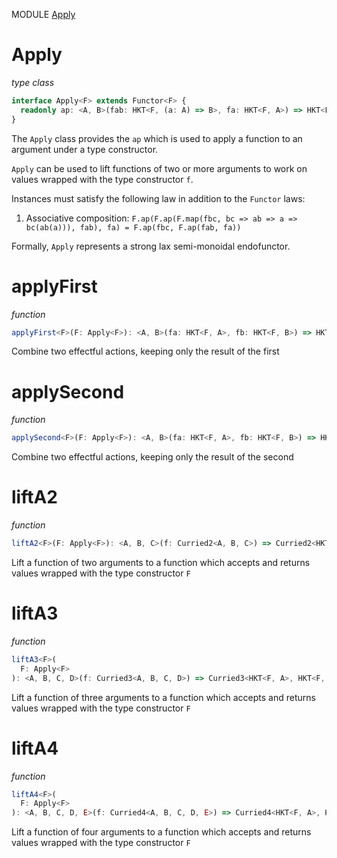 MODULE [Apply](https://github.com/gcanti/fp-ts/blob/master/src/Apply.ts)

# Apply

_type class_

```ts
interface Apply<F> extends Functor<F> {
  readonly ap: <A, B>(fab: HKT<F, (a: A) => B>, fa: HKT<F, A>) => HKT<F, B>
}
```

The `Apply` class provides the `ap` which is used to apply a function
to an argument under a type constructor.

`Apply` can be used to lift functions of two or more arguments to work on
values wrapped with the type constructor `f`.

Instances must satisfy the following law in addition to the `Functor` laws:

1.  Associative composition: `F.ap(F.ap(F.map(fbc, bc => ab => a => bc(ab(a))), fab), fa) = F.ap(fbc, F.ap(fab, fa))`

Formally, `Apply` represents a strong lax semi-monoidal endofunctor.

# applyFirst

_function_

```ts
applyFirst<F>(F: Apply<F>): <A, B>(fa: HKT<F, A>, fb: HKT<F, B>) => HKT<F, A>
```

Combine two effectful actions, keeping only the result of the first

# applySecond

_function_

```ts
applySecond<F>(F: Apply<F>): <A, B>(fa: HKT<F, A>, fb: HKT<F, B>) => HKT<F, B>
```

Combine two effectful actions, keeping only the result of the second

# liftA2

_function_

```ts
liftA2<F>(F: Apply<F>): <A, B, C>(f: Curried2<A, B, C>) => Curried2<HKT<F, A>, HKT<F, B>, HKT<F, C>>
```

Lift a function of two arguments to a function which accepts and returns values wrapped with the type constructor `F`

# liftA3

_function_

```ts
liftA3<F>(
  F: Apply<F>
): <A, B, C, D>(f: Curried3<A, B, C, D>) => Curried3<HKT<F, A>, HKT<F, B>, HKT<F, C>, HKT<F, D>>
```

Lift a function of three arguments to a function which accepts and returns values wrapped with the type constructor `F`

# liftA4

_function_

```ts
liftA4<F>(
  F: Apply<F>
): <A, B, C, D, E>(f: Curried4<A, B, C, D, E>) => Curried4<HKT<F, A>, HKT<F, B>, HKT<F, C>, HKT<F, D>, HKT<F, E>>
```

Lift a function of four arguments to a function which accepts and returns values wrapped with the type constructor `F`
